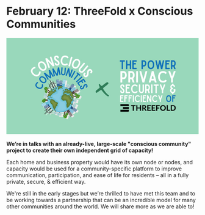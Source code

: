 # February 12: ThreeFold x Conscious Communities

![](img/tfcommunities.jpg)

**We’re in talks with an already-live, large-scale "conscious community" project to create their own independent grid of capacity!**

Each home and business property would have its own node or nodes, and capacity would be used for a community-specific platform to improve communication, participation, and ease of life for residents – all in a fully private, secure, & efficient way.

We're still in the early stages but we’re thrilled to have met this team and to be working towards a partnership that can be an incredible model for many other communities around the world. We will share more as we are able to!